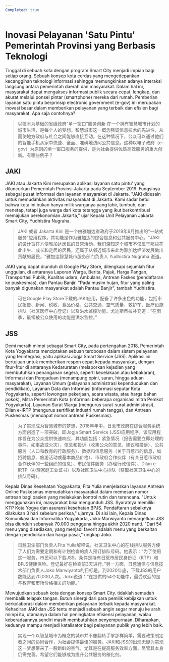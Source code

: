 ```yaml
---
Completed: true
---
```


# Inovasi Pelayanan 'Satu Pintu' Pemerintah Provinsi yang Berbasis Teknologi

Tinggal di sebuah kota dengan program Smart City menjadi impian bagi setiap orang. Sebuah konsep kota cerdas yang mengedepankan kecanggihan teknologi informasi sehingga memungkinkan adanya interaksi langsung antara pemerintah daerah dan masyarakat. Dalam hal ini, masyarakat dapat mengakses informasi publik secara cepat, lengkap, dan akurat melalui ponsel pintar (smartphone) mereka dari rumah. Pemberian layanan satu pintu berprinsip electronic government (e-gov) ini merupakan inovasi besar dalam memberikan pelayanan yang terbaik dan efisien bagi masyarakat. Apa saja contohnya?

> 以技术为基础的省级政府“单一窗口”服务创新
> 在一个拥有智慧城市计划的城市生活，是每个人的梦想。智慧城市这一概念强调信息技术的先进性，从而使地方政府与社会之间能够直接互动。在这种情况下，公众可以通过他们的智能手机从家中快速、全面、准确地访问公共信息。这种以电子政府（e-gov）为原则的单一窗口服务的提供，是为社会提供优质高效服务的重大创新。有哪些例子？

## JAKI

JAKI atau Jakarta Kini merupakan aplikasi layanan satu pintu' yang diluncurkan Pemerintah Provinsi Jakarta pada September 2019. Fungsinya sebagai pusat informasi dan layanan masyarakat di Jakarta. "JAKl didesain untuk memudahkan aktivitas masyarakat di Jakarta. Kami sadar betul bahwa kota ini bukan hanya milik warganya yang lahir, tumbuh, dan menetap, tetapi juga warga dari kota tetangga yang ikut berkontribusi memajukan perekonomian Jakarta," ujar Kepala Unit Pelayanan Jakarta Smart City, Yudhistira Nugraha.

> JAKI 或者 Jakarta Kini 是一个由雅加达省政府于2019年9月推出的“一站式服务”应用程序。其功能是作为雅加达的综合信息和公共服务中心。"JAKI 的设计旨在方便雅加达居民的日常活动。我们深知这个城市不仅属于那些在此出生、成长和定居的居民，还属于从邻近城市来此为雅加达经济发展做出贡献的居民，"雅加达智慧城市服务部门负责人 Yudhistira Nugraha 说道。

JAKI yang dapat diunduh di Google Play Store, dilengkapi sejumlah fitur unggulan, di antaranya Laporan Warga, Berita, Pajak, Harga Pangan, Transportasi Publik, Kualitas udara, Ambulans, Antrean Faskes (pendaftaran ke puskesmas), dan Pantau Banjir. "Pada musim hujan, fitur yang paling banyak digunakan masyarakat adalah Pantau Banjir", tambah Yudhistira.

> 可在Google Play Store下载的JAKI应用，配备了许多出色的功能，包括市民报告、新闻、税收、食品价格、公共交通、空气质量、救护车、医疗设施排队（社区医疗中心登记）以及洪水监控功能。尤迪斯蒂拉补充道：“在雨季，最常被公众使用的功能是洪水监控。”

## JSS

Demi meraih mimpi sebagai Smart City, pada pertengahan 2018, Pemerintah Kota Yogyakarta menciptakan sebuah terobosan dalam sistem pelayanan yang terintegrasi, yaitu aplikasi Jogja Smart Service (JSS). Aplikasi ini bertujuan untuk memberikan respon cepat kepada masyarakat, dengan fitur-fitur di antaranya Kedaruratan (melaporkan kejadian yang membutuhkan penanganan segera, seperti kecelakaan atau kebakaran), Informasi dan Pengaduan (menampung opini, saran, hingga aduan masyarakat), Layanan Umum (pelayanan administrasi kependudukan dan pendidikan), Layanan Data dan Informasi (informasi seputar Kota Yogyakarta, seperti lowongan pekerjaan, acara wisata, atau harga bahan pokok), Mitra Pemerintah Kota (informasi beberapa organisasi mitra Pemkot Yogyakarta), Layanan Surat Warga (mengurus surat-surat administrasi), Dilan e-IRTP (mengurus sertifikat industri rumah tangga), dan Antrean Puskesmas (mendapat nomor antrean Puskesmas).

> 为了实现成为智慧城市的梦想，2018年年中，日惹市政府在综合服务系统方面创造了一项突破，即Jogja Smart Service (JSS)应用程序。该应用程序旨在为公众提供快速响应，其功能包括：紧急情况（报告需要立即处理的事件，如事故或火灾）、信息和投诉（收集公众的意见、建议和投诉）、公共服务（人口和教育的行政服务）、数据和信息服务（关于日惹市的信息，如招聘信息、旅游活动或基本商品价格）、市政府合作伙伴（有关日惹市政府合作伙伴的一些组织的信息）、市民信件服务（办理行政信件）、Dilan e-IRTP（办理家庭工业证书）以及社区卫生中心排队（获取社区卫生中心的排队号码）。

Kepala Dinas Kesehatan Yogyakarta, Fita Yulia menjelaskan layanan Antrean Online Puskesmas memudahkan masyarakat dalam memesan nomor antrean bagi pasien yang melakukan kontrol rutin dan terencana. "Untuk menggunakan ini, masyarakat bisa mengunduh JSS. Syaratnya memiliki KTP Kota Yogya dan asuransi kesehatan BPJS. Pendaftaran sebaiknya dilakukan 3 hari sebelum periksa," ujarnya. Di sisi lain, Kepala Dinas Komunikasi dan Informatika Yogyakarta, Joko Marwiyanto menargetkan JSS bisa diunduh sebanyak 70.000 pengguna hingga akhir 2020 nanti. "Dari 54 menu yang disediakan, yang menjadi favorit adalah menu yang berkaitan dengan pendidikan dan harga pasar," ungkap Joko.

> 日惹卫生部门负责人Fita Yulia解释说，社区卫生中心的在线排队服务方便了人们为需要定期和有计划检查的病人预订排队号码。她表示：“为了使用这一服务，市民可以下载JSS。条件是持有日惹市居民身份证（KTP）和BPJS健康保险。登记最好在检查前3天进行。”另一方面，日惹通信与信息技术部门负责人Joko Marwiyanto的目标是，到2020年底，下载JSS的用户数能达到70,000人次。Joko说道：“在提供的54个功能中，最受欢迎的是与教育和市场价格相关的功能。”

Mewujudkan sebuah kota dengan konsep Smart City. tidaklah semudah membalik telapak tangan. Butuh sinergi dari para pemilik kebijakan untuk berkolaborasi dalam memberikan pelayanan terbaik kepada masyarakat. Kehadiran JAKl dan JSS tentu menjadi sebuah angin segar menuju ke arah mimpi itu, utamanya dalam hal peningkatan efisiensi pelayanan, walau keberadaannya sendiri masih membutuhkan penyempurnaan. Diharapkan, keduanya mampu menjadi katalisator bagi pelayanan publik yang lebih baik.

> 实现一个以智慧城市为概念的城市并不像翻转手掌那样简单。需要政策制定者之间的协同合作，为社会提供最佳的服务。JAKl和JSS的出现无疑为实现这一梦想带来了一股新鲜的空气，尤其是在提高服务效率方面，尽管其本身仍需完善。希望它们能够成为提升公共服务的催化剂。

